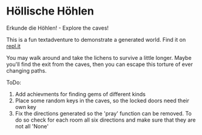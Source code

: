 # Höllische Höhlen
Erkunde die Höhlen! - Explore the caves!

This is a fun textadventure to demonstrate a generated world.
Find it on [repl.it](https://replit.com/@GeduldigeBirne/Die-hollischen-Hohlen#main.py)

You may walk around and take the lichens to survive a little longer.
Maybe you'll find the exit from the caves, then you can escape this torture of ever changing paths.

ToDo: 
1. Add achievments for finding gems of different kinds
2. Place some random keys in the caves, so the locked doors need their own key
3. Fix the directions generated so the 'pray' function can be removed. To do so check for each room all six directions and make sure that they are not all 'None'
